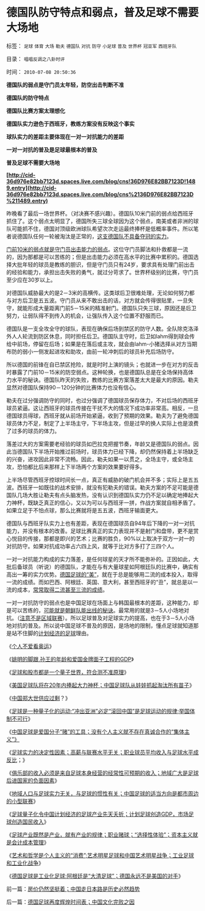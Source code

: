 # 德国队防守特点和弱点，普及足球不需要大场地

标签： `足球` `体育` `大场` `勒夫` `德国队` `对抗` `防守` `小足球` `普及` `世界杯` `冠亚军` `西班牙队` 

目录： `唱唱反调之八卦时评`

时间： `2010-07-08 20:50:36`

**德国队的弱点是守门员太年轻，防空出击判断不准**

**德国队的防守特点**

**德国队比赛方案太理想化**

**德国队实力逊色于西班牙，教练方案没有反映这个事实**

**球队实力的差距主要体现在一对一对抗能力的差距**

**一对一对抗的普及是足球最根本的普及**

**普及足球不需要大场地**

**[http://cid-36d976e82bb7123d.spaces.live.com/blog/cns!36D976E82BB7123D!1489.entry](http://cid-36d976e82bb7123d.spaces.live.com/blog/cns%2136D976E82BB7123D%211489.entry)**

昨晚看了最后一场世界杯。（对决赛不感兴趣）。德国队10米门前的弱点给西班牙抓住了。这个弱点太明显了，德国所失三球全球因为这个弱点，南美或者非洲的球队可能抓不住，德国对顶级欧洲球队希望次次走运最终捧杯是低概率事件。所以笔者说德国队任何一轮被淘汰是正常的，[这支德国队不具备夺冠的实力](../../../2010/6/28/中线看好不必在乎短线涨跌.md)。

[门前10米的弱点就是守门员出击能力的弱点](../../../2010/7/5/艺术明星足球与中国的艺术明星战争和政治.md)。这位守门员脚法和扑救都是一流的，因为那都是可以苦练的；但是出击能力必须在高水平的比赛中累积的。德国选择大批年轻的球员是教练的胆识，但是守门员只有24岁，要求具有处理门前出击的经验和能力，承担出击失败的勇气，就过分苛求了。世界杯级别的比赛，守门员至少应在30岁以上。

对德国队威胁最大的是2－3米的高横传。这类球后卫很难处理，无论如何努力都与对方后卫是五五波。守门员从来不敢出击的话，对方就会传得很贴里，一旦失守，就能形成大量距离门前5－15米的精准射门。德国队只失三球，原因还是后卫努力，让弱队得不到传入的机会，让强队传入这个位置不舒服而已。

德国队是一支全攻全守的球队，表现在确保后场到禁区的防守人数。全队除克洛泽外人人轮流到防区休息，同时担任后卫。德国队主守时，后卫如lahm得到球会传给中前场，停留在后场；如果是在落后或主攻，就会由lahm-小猪选择从对方当期布防的弱小一侧发起进攻和助攻，由前一轮冲刺后的球员补充后场防守。

所以德国的前锋在自已禁区抢险，就是时时上演的镜头；也就进一步在对方的反击时暴露了门前10－15米的防空弱点。这种轮换，也是德国队总是在全场保持高体力水平的秘诀。德国队昨天的失败，教练的比赛方案落差太大是最大的原因。勒夫显然对德国队保持90－120分钟的比赛体力也没有信心。

勒夫在过分强调防守的同时，也过分强调了德国球员保存体力，不对后场的西班牙球员紧逼。这让西班牙的球员传接在干扰不大的情况下成功率非常高。相反，一旦德国球员得球，西班牙就从前场开始紧逼，收到了预期的效果。勒夫为了避免德国球员体力不足，制定了上半场主守，下半场主攻，但是过早的换人实际上也是浪费了过多的球员的体力。

落差过大的方案需要老经验的球员如巴拉克把握节奏，年龄又是德国队的弱点。因此当德国队下半场开始推过前场时，球员体力已经下降，却仍然保持着上半场缺乏的兴奋，进攻因此非常不流畅。因此，勒夫如果一以贯之，全场主守，或全场主攻，恐怕都比后来那样上下半场两个方案的效果要好得多。

上半场尽管西班牙控球时间长一点，真正有威胁的破门机会并不多；实际上是五五波。西班牙一如既往的战术安排，就没有犯勒夫的错误。勒夫方案的不足可能是德国队几场大胜让勒夫有点头脑发热，没有认识到德国队实力仍不足以确定地捧起大力神杯，既缺乏真正的信心，又以为可以与西班牙一拼，作战方案就自相矛盾了。如果立足于不怕点球，那么比赛就将是五五波，西班牙输面更大。

德国队与西班牙队实力上也有差距，表现在德国球员自94年后下降的一对一对抗能力，并没有根本的改善。足球比赛真正的实力表现并不是射门和盘带，更不是赏心悦目的传接，那都是即兴的艺术；比赛的胜负，90%以上取决于双方一对一的对抗防守。如果对抗成功率占六四上风，就等于比对方多打了三四个人。

一对一对抗能力构成的实力落差，是任何球星的天才所不能弥补的。正因如此，大批后备球员（听说）的德国队，才能在与有大量球星如阿根廷队的比赛中，确实有高出一筹的实力优势。[德国足球的“美”](../../../2010/7/5/德国是工业化足球；德国永远不是美国的对手.md)，就在于总是能够用二流的成本投入，取得一流的成绩。而如巴西、阿根廷、英国、意大利，甚至西班牙的“丑”，就总是以一流的成本，[常常取得二流甚至三流的成绩](../../../2010/7/5/艺术明星足球与中国的艺术明星战争和政治.md)。

一对一对抗防守的弱点也是中国足球在场面上与韩国最根本的差距，这种能力，却是可以苦练的，[可能就是朝鲜队能出线的秘诀](../../../2010/7/2/中国足球的合理定位是卡塔尔朝鲜的对手.md)。最常用的就是3－5人小场地对抗。（[注意不是区域联赛](../../../2010/7/3/中国足球的适当方向是都市周边的小型联赛.md)）。所以足球普及对足球实力的提高，也在于3－5人小场地对抗的普及。所以说中国足球不普及的原因，是场地的限制，懂点足球就知道那是站不住脚的[计划经济的足球](../../../2010/7/3/计划经济令中国足球先天不足.md)理由。

《[个人不爱看奥运](../../../2008/8/10/从此不看奥运会.md)》

《[姚明的脚跟,孙王的年龄和爱国金牌面子工程的GDP](../../../2009/7/2/姚明的脚跟,孙王的年龄和爱国金牌面子工程的GDP.md)》

《[足球和股市都是一个量子世界，符合测不准原理](../../../2007/9/6/股市是一个量子世界，符合测不准原理.md)》

《[美国足球队将在20年内捧起大力神杯；中国足球队从娃娃抓起淘汰所有苗子](../../../2010/6/24/中国足球从娃娃抓起淘汰好苗子.md)》

《[中国郑大世供应过剩](../../../2010/7/2/海归现身说法“反民主”；中国郑大世供应过剩.md)？》

《[足球是一种量子化的运动;“冲出亚洲”必定“滚回中国”是足球运动的规律;举国体制不可行](../../../2010/7/1/“冲出亚洲”“滚回老家”是足球运动的规律.md)》

《[中国足球是爱国分子“赌”的工具；没有个人主义就不存在真诚合作的“集体主义”》](../../../2010/7/1/有什么样的球迷，就有什么样的中国足球.md)

《[足球实力的决定性因素；高薪与联赛水平无关；职业球员平均收入与足球水平成反比](../../../2010/7/2/决定足球实力的因素；球员相对收入越高水平越差.md)；》

《[俱乐部的收入必须是来自足球本身经营的经常性可预期的收入；地域广大是足球后进国家的负面因素](../../../2010/7/2/中国足球的合理定位是卡塔尔朝鲜的对手.md)》

《[地域人口与足球实力无关，与足球的惯性有关；中国足球的适当方向是都市周边的小型联赛](../../../2010/7/3/中国足球的适当方向是都市周边的小型联赛.md)》

《[足球量子化令中国计划经济的足球产业先天夭折；计划足球创造GDP，市场足球创造国民收入](../../../2010/7/3/计划经济令中国足球先天不足.md)》

《[足球产业既然是产业，就有产业的规律；职业赌球；“选择性体验”；资本主义就是会计成本管理](../../../2010/7/3/资本主义的产业建设才能振兴中国足球.md)》

《[艺术和哲学是个人主义的“消费”;艺术明星足球和中国艺术明星战争；工业足球和工业化战争](../../../2010/7/5/艺术明星足球与中国的艺术明星战争和政治.md)》

《[德国足球是工业化足球;阿根廷是“大清足球”；德国永远不是美国的对手](../../../2010/7/5/德国是工业化足球；德国永远不是美国的对手.md)》



前一篇：[房价仍然坚挺着；中国走日本路是历史必然趋势](../../../2010/7/8/房价仍然坚挺着；中国走日本路是历史必然趋势.md)

后一篇：[德国足球再度辉煌时间表；中国文化完败之因](../../../2010/7/8/德国足球再度辉煌时间表；中国文化完败之因.md)
